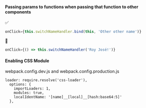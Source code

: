 #### Passing params to functions when passing that function to other components
:white_check_mark:
```javascript
onClick={this.switchNameHandler.bind(this, 'Other other name')}
```

:no_entry_sign:
```javascript
onClick={() => this.switchNameHandler('Roy José!')}
```

#### Enabling CSS Module

webpack.config.dev.js and webpack.config.production.js
```
loader: require.resolve('css-loader'),
  options: {
    importLoaders: 1,
    modules: true,
    localIdentName: '[name]__[local]__[hash:base64:5]'
  },
```
